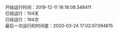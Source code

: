开始运行时间：2019-12-11 16:18:08.548411  
已经运行：104天  
已经运行：194次  
最后一次运行的时间是：2020-03-24 17:02:07.094615  

